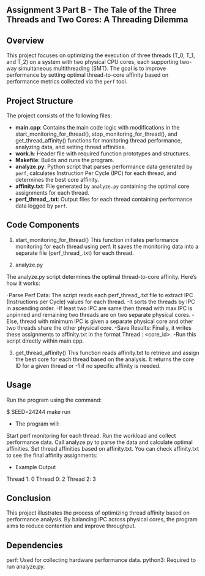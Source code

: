 ## Assignment 3 Part B - The Tale of the Three Threads and Two Cores: A Threading Dilemma
 
## Overview
This project focuses on optimizing the execution of three threads (T_0, T_1, and T_2) on a system with two physical CPU cores, each supporting two-way simultaneous multithreading (SMT). The goal is to improve performance by setting optimal thread-to-core affinity based on performance metrics collected via the `perf` tool.
 
## Project Structure
The project consists of the following files:
 
- **main.cpp**: Contains the main code logic with modifications in the start_monitoring_for_thread(), stop_monitoring_for_thread(), and get_thread_affinity() functions for monitoring thread performance, analyzing data, and setting thread affinities.
- **work.h**: Header file with required function prototypes and structures.
- **Makefile**: Builds and runs the program.
- **analyze.py**: Python script that parses performance data generated by `perf`, calculates Instruction Per Cycle (IPC) for each thread, and determines the best core affinity.
- **affinity.txt**: File generated by `analyze.py` containing the optimal core assignments for each thread.
- **perf_thread_<index>.txt**: Output files for each thread containing performance data logged by `perf`.
 
 
## Code Components
1. start_monitoring_for_thread()
This function initiates performance monitoring for each thread using perf. It saves the monitoring data into a separate file (perf_thread_<index>.txt) for each thread.
 
2. analyze.py

The analyze.py script determines the optimal thread-to-core affinity. Here’s how it works:
 
-Parse Perf Data: The script reads each perf_thread_<index>.txt file to extract IPC (Instructions per Cycle) values for each thread. 
-It sorts the threads by IPC in ascending order.
-If least two IPC are same then thread with max IPC is unpinned and remaining two threads are on two separate physical cores.
-Else, thread with minimum IPC is given a separate physical core and other two threads share the other physical core.
-Save Results: Finally, it writes these assignments to affinity.txt in the format Thread <index>: <core_id>.
-Run this script directly within main.cpp.

3. get_thread_affinity()
This function reads affinity.txt to retrieve and assign the best core for each thread based on the analysis. It returns the core ID for a given thread or -1 if no specific affinity is needed.
 
## Usage
Run the program using the command:

$ SEED=24244 make run

- The program will:
 
Start perf monitoring for each thread.
Run the workload and collect performance data.
Call analyze.py to parse the data and calculate optimal affinities.
Set thread affinities based on affinity.txt.
You can check affinity.txt to see the final affinity assignments:

- Example Output 

Thread 1: 0
Thread 0: 2
Thread 2: 3

## Conclusion
This project illustrates the process of optimizing thread affinity based on performance analysis. By balancing IPC across physical cores, the program aims to reduce contention and improve throughput.
 
## Dependencies
perf: Used for collecting hardware performance data.
python3: Required to run analyze.py.
 